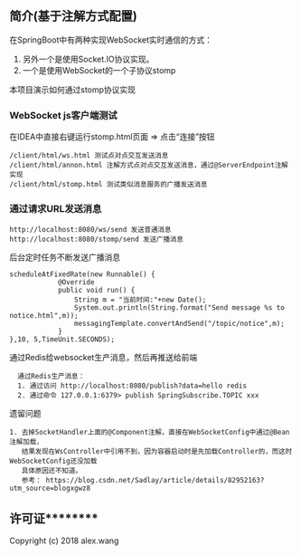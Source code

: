 
## 简介(基于注解方式配置)

在SpringBoot中有两种实现WebSocket实时通信的方式：

1. 另外一个是使用Socket.IO协议实现。
2. 一个是使用WebSocket的一个子协议stomp


本项目演示如何通过stomp协议实现

### WebSocket js客户端测试
在IDEA中直接右键运行stomp.html页面 => 点击“连接”按钮
```
/client/html/ws.html 测试点对点交互发送消息
/client/html/annon.html 注解方式点对点交互发送消息，通过@ServerEndpoint注解实现
/client/html/stomp.html 测试类似消息服务的广播发送消息
```

### 通过请求URL发送消息
```
http://localhost:8080/ws/send 发送普通消息
http://localhost:8080/stomp/send 发送广播消息
```

后台定时任务不断发送广播消息
```
scheduleAtFixedRate(new Runnable() {
            @Override
            public void run() {
                String m = "当前时间:"+new Date();
                System.out.println(String.format("Send message %s to notice.html",m));
                messagingTemplate.convertAndSend("/topic/notice",m);
            }
},10, 5,TimeUnit.SECONDS);
```

通过Redis给websocket生产消息，然后再推送给前端
```
  通过Redis生产消息：
  1. 通过访问 http://localhost:8080/publish?data=hello redis
  2. 通过命令 127.0.0.1:6379> publish SpringSubscribe.TOPIC xxx
```

遗留问题
```
1. 去掉SocketHandler上面的@Component注解，直接在WebSocketConfig中通过@Bean注解加载，
   结果发现在WsController中引用不到，因为容器启动时是先加载Controller的，而这时WebSocketConfig还没加载
   具体原因还不知道。
   参考： https://blog.csdn.net/Sadlay/article/details/82952163?utm_source=blogxgwz8

```

## 许可证********
Copyright (c) 2018 alex.wang


